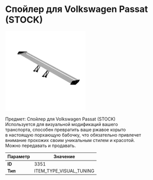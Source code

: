 # Спойлер для Volkswagen Passat (STOCK)

![Item Image](../img/3351.webp?raw=true)

Предмет: Спойлер для Volkswagen Passat (STOCK)<br>Используется для визуальной модификаций вашего<br>транспорта, способен превратить ваше ржавое корыто<br>в настоящую порхающую бабочку, что обязательно привлечет<br>внимание прохожих своим уникальным стилем и красотой.<br>Можно передавать и продавать.


| Параметр | Значение |
|----------|----------|
| **ID** | 3351 |
| **Тип** | ITEM_TYPE_VISUAL_TUNING |

